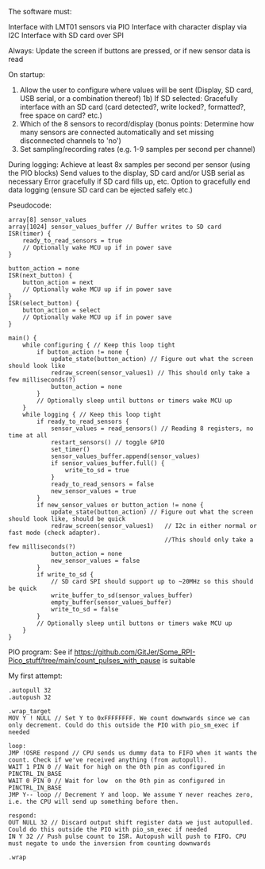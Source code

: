 The software must:

Interface with LMT01 sensors via PIO
Interface with character display via I2C
Interface with SD card over SPI

Always:
Update the screen if buttons are pressed, or if new sensor data is read

On startup:
1) Allow the user to configure where values will be sent (Display, SD card, USB serial, or a combination thereof)
1b) If SD selected: Gracefully interface with an SD card (card detected?, write locked?, formatted?, free space on card? etc.)
2) Which of the 8 sensors to record/display (bonus points: Determine how many sensors are connected automatically and set missing disconnected channels to 'no')
3) Set sampling/recording rates (e.g. 1-9 samples per second per channel)

During logging:
Achieve at least 8x samples per second per sensor (using the PIO blocks)
Send values to the display, SD card and/or USB serial as necessary
Error gracefully if SD card fills up, etc.
Option to gracefully end data logging (ensure SD card can be ejected safely etc.)

Pseudocode:

```
array[8] sensor_values
array[1024] sensor_values_buffer // Buffer writes to SD card
ISR(timer) {
    ready_to_read_sensors = true
    // Optionally wake MCU up if in power save
}

button_action = none
ISR(next_button) {
    button_action = next
    // Optionally wake MCU up if in power save
}
ISR(select_button) {
    button_action = select
    // Optionally wake MCU up if in power save
}

main() {
    while configuring { // Keep this loop tight
        if button_action != none {
            update_state(button_action) // Figure out what the screen should look like
            redraw_screen(sensor_values1) // This should only take a few milliseconds(?)
            button_action = none
        }
        // Optionally sleep until buttons or timers wake MCU up
    }
    while logging { // Keep this loop tight
        if ready_to_read_sensors {
            sensor_values = read_sensors() // Reading 8 registers, no time at all
            restart_sensors() // toggle GPIO
            set_timer()
            sensor_values_buffer.append(sensor_values)
            if sensor_values_buffer.full() {
                write_to_sd = true
            }
            ready_to_read_sensors = false
            new_sensor_values = true
        }
        if new_sensor_values or button_action != none {
            update_state(button_action) // Figure out what the screen should look like, should be quick
            redraw_screen(sensor_values1)   // I2c in either normal or fast mode (check adapter). 
                                            //This should only take a few milliseconds(?)
            button_action = none
            new_sensor_values = false
        }
        if write_to_sd {
            // SD card SPI should support up to ~20MHz so this should be quick
            write_buffer_to_sd(sensor_values_buffer)
            empty_buffer(sensor_values_buffer)
            write_to_sd = false
        }
        // Optionally sleep until buttons or timers wake MCU up
    }
}
```

PIO program: See if https://github.com/GitJer/Some_RPI-Pico_stuff/tree/main/count_pulses_with_pause is suitable

My first attempt:
```
.autopull 32
.autopush 32

.wrap_target
MOV Y ! NULL // Set Y to 0xFFFFFFFF. We count downwards since we can only decrement. Could do this outside the PIO with pio_sm_exec if needed

loop:
JMP !OSRE respond // CPU sends us dummy data to FIFO when it wants the count. Check if we've received anything (from autopull).
WAIT 1 PIN 0 // Wait for high on the 0th pin as configured in PINCTRL_IN_BASE
WAIT 0 PIN 0 // Wait for low  on the 0th pin as configured in PINCTRL_IN_BASE
JMP Y-- loop // Decrement Y and loop. We assume Y never reaches zero, i.e. the CPU will send up something before then.

respond:
OUT NULL 32 // Discard output shift register data we just autopulled. Could do this outside the PIO with pio_sm_exec if needed
IN Y 32 // Push pulse count to ISR. Autopush will push to FIFO. CPU must negate to undo the inversion from counting downwards

.wrap
```
